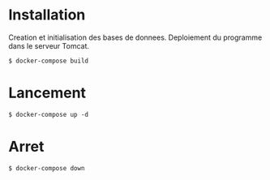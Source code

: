 # Installation

Creation et initialisation des bases de donnees.
Deploiement du programme dans le serveur Tomcat.

```
$ docker-compose build
```

# Lancement

```
$ docker-compose up -d
```

# Arret

```
$ docker-compose down
```